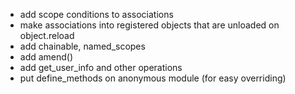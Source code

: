* add scope conditions to associations
* make associations into registered objects that are unloaded on object.reload
* add chainable, named_scopes
* add amend()
* add get_user_info and other operations
* put define_methods on anonymous module (for easy overriding)